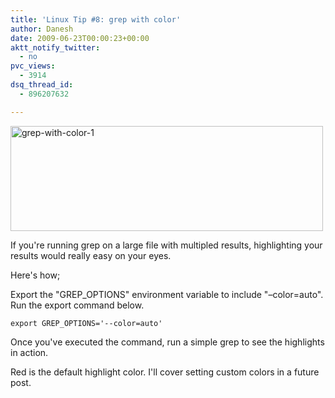```yaml
---
title: 'Linux Tip #8: grep with color'
author: Danesh
date: 2009-06-23T00:00:23+00:00
aktt_notify_twitter:
  - no
pvc_views:
  - 3914
dsq_thread_id:
  - 896207632

---
```

[<img loading="lazy" class="alignnone size-medium wp-image-1530" title="grep-with-color-1" src="/wp-content/uploads/2009/06/grep-with-color-1-500x168.png" alt="grep-with-color-1" width="500" height="168" srcset="/wp-content/uploads/2009/06/grep-with-color-1-500x168.png 500w, /wp-content/uploads/2009/06/grep-with-color-1.png 831w" sizes="(max-width: 500px) 100vw, 500px" />][1]

If you're running grep on a large file with multipled results, highlighting your results would really easy on your eyes.

Here's how;

Export the "GREP_OPTIONS" environment variable to include "&#8211;color=auto". Run the export command below.

`export GREP_OPTIONS='--color=auto'`

Once you've executed the command, run a simple grep to see the highlights in action.

Red is the default highlight color. I'll cover setting custom colors in a future post.

 [1]: /wp-content/uploads/2009/06/grep-with-color-1.png